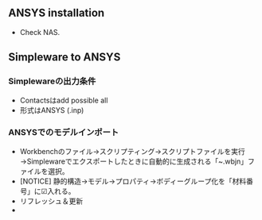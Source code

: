 ## ANSYS installation
- Check NAS.


## Simpleware to ANSYS
### Simplewareの出力条件
- Contactsはadd possible all
- 形式はANSYS (.inp)

### ANSYSでのモデルインポート
- Workbenchのファイル→スクリプティング→スクリプトファイルを実行→Simplewareでエクスポートしたときに自動的に生成される「~.wbjn」ファイルを選択。
- [NOTICE] 静的構造→モデル→プロパティ→ボディーグループ化を「材料番号」に☑入れる。
- リフレッシュ＆更新
- 
